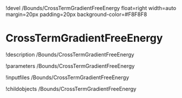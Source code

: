 <!-- MOOSE Object Documentation Stub: Remove this when content is added. -->!devel /Bounds/CrossTermGradientFreeEnergy float=right width=auto margin=20px padding=20px background-color=#F8F8F8


# CrossTermGradientFreeEnergy
!description /Bounds/CrossTermGradientFreeEnergy

!parameters /Bounds/CrossTermGradientFreeEnergy

!inputfiles /Bounds/CrossTermGradientFreeEnergy

!childobjects /Bounds/CrossTermGradientFreeEnergy
